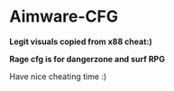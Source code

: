 # Aimware-CFG
**Legit visuals copied from x88 cheat:)** 

**Rage cfg is for dangerzone and surf RPG**

Have nice cheating time :)


